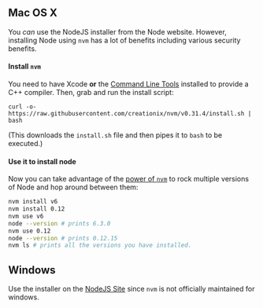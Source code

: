 ## Mac OS X

You _can_ use the NodeJS installer from the Node website. However, installing Node using `nvm` has a lot of benefits including various security benefits.

#### Install `nvm`

You need to have Xcode **or** the [Command Line Tools](http://osxdaily.com/2014/02/12/install-command-line-tools-mac-os-x/) installed to provide a C++ compiler. Then, grab and run the install script:

    curl -o- https://raw.githubusercontent.com/creationix/nvm/v0.31.4/install.sh | bash

(This downloads the `install.sh` file and then pipes it to `bash` to be executed.)

#### Use it to install node

Now you can take advantage of the [power of `nvm`](https://github.com/creationix/nvm/blob/master/README.markdown#usage) to rock multiple versions of Node and hop around between them:
```sh
nvm install v6
nvm install 0.12
nvm use v6
node --version # prints 6.3.0
nvm use 0.12
node --version # prints 0.12.15
nvm ls # prints all the versions you have installed.
```

## Windows

Use the installer on the [NodeJS Site](https://nodejs.org/en/download/) since `nvm` is not officially maintained for windows.
